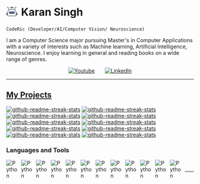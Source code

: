 # <img align="left" alt="Python" width="30px" style="padding-right:10px" src="./resources/robo2.svg"/> Karan Singh
``CodeRic (Developer/AI/Computer Vision/ Neuroscience)``

I am a Computer Science major pursuing Master's in Computer Applications with a variety of interests such as Machine learning, Artificial Intelligence, Neuroscience. I enjoy learning in general and reading books on a wide range of genres. 

<!-- Social Media icons -->
<p align="center">
  <a href="https://www.youtube.com/channel/UCKPcYYVXLFwUTi9DDhIqucQ"><img width="32px" alt="Youtube" title="Youtube" src="https://i.imgur.com/qiXu7b2.png"/></a>
  &#8287;&#8287;&#8287;&#8287;&#8287;
    <a href="https://www.linkedin.com/in/karan-s-a3b17a9a/"><img width="32px" alt="LinkedIn" title="LinkedIn" src="https://cdn.jsdelivr.net/gh/devicons/devicon/icons/linkedin/linkedin-original.svg" />
          
</p>

<hr>

## My Projects

<p align="left">
<a href="https://github.com/CodeRic28/gender_voice_recognition"><img width="278" src="https://denvercoder1-github-readme-stats.vercel.app/api/pin/?username=CodeRic28&repo=gender_voice_recognition&theme=react&bg_color=1F222E&title_color=F85D7F&hide_border=true&icon_color=F8D866&show_icons=false" alt="github-readme-streak-stats"></a>
<a href="https://github.com/CodeRic28/stopped_vehicle_detection"><img width="278" src="https://denvercoder1-github-readme-stats.vercel.app/api/pin/?username=CodeRic28&repo=stopped_vehicle_detection&theme=react&bg_color=1F222E&title_color=F85D7F&hide_border=true&icon_color=F8D866&show_icons=false" alt="github-readme-streak-stats"></a>
<a href="https://github.com/CodeRic28/vehicle_counter"><img width="278" src="https://denvercoder1-github-readme-stats.vercel.app/api/pin/?username=CodeRic28&repo=vehicle_counter&theme=react&bg_color=1F222E&title_color=F85D7F&hide_border=true&icon_color=F8D866&show_icons=false" alt="github-readme-streak-stats"></a>
<a href="https://github.com/CodeRic28/books_finder"><img width="278" src="https://denvercoder1-github-readme-stats.vercel.app/api/pin/?username=CodeRic28&repo=books_finder&theme=react&bg_color=1F222E&title_color=F85D7F&hide_border=true&icon_color=F8D866&show_icons=false" alt="github-readme-streak-stats"></a>
<a href="https://github.com/CodeRic28/virtual_paint_cv"><img width="278" src="https://denvercoder1-github-readme-stats.vercel.app/api/pin/?username=CodeRic28&repo=virtual_paint_cv&theme=react&bg_color=1F222E&title_color=F85D7F&hide_border=true&icon_color=F8D866&show_icons=false" alt="github-readme-streak-stats"></a>
<a href="https://github.com/CodeRic28/penguin_classifier_fine_tune"><img width="278" src="https://denvercoder1-github-readme-stats.vercel.app/api/pin/?username=CodeRic28&repo=penguin_classifier_fine_tune&theme=react&bg_color=1F222E&title_color=F85D7F&hide_border=true&icon_color=F8D866&show_icons=false" alt="github-readme-streak-stats"></a>
<a href="https://github.com/CodeRic28/sudoku_visualizer"><img width="278" src="https://denvercoder1-github-readme-stats.vercel.app/api/pin/?username=CodeRic28&repo=sudoku_visualizer&theme=react&bg_color=1F222E&title_color=F85D7F&hide_border=true&icon_color=F8D866&show_icons=false" alt="github-readme-streak-stats"></a>
<a href="https://github.com/CodeRic28/hidden_trends_in_video_games"><img width="278" src="https://denvercoder1-github-readme-stats.vercel.app/api/pin/?username=CodeRic28&repo=hidden_trends_in_video_games&theme=react&bg_color=1F222E&title_color=F85D7F&hide_border=true&icon_color=F8D866&show_icons=false" alt="github-readme-streak-stats"></a>
<a href="https://github.com/CodeRic28/discord_bot"><img width="278" src="https://denvercoder1-github-readme-stats.vercel.app/api/pin/?username=CodeRic28&repo=discord_bot&theme=react&bg_color=1F222E&title_color=F85D7F&hide_border=true&icon_color=F8D866&show_icons=false" alt="github-readme-streak-stats"></a>
<a href="https://github.com/CodeRic28/Sentiment_Analysis_challenge"><img width="278" src="https://denvercoder1-github-readme-stats.vercel.app/api/pin/?username=CodeRic28&repo=Sentiment_Analysis_challenge&theme=react&bg_color=1F222E&title_color=F85D7F&hide_border=true&icon_color=F8D866&show_icons=false" alt="github-readme-streak-stats"></a>

</p>


### Languages and Tools
<img align="left" alt="Python" width="30px" style="padding-right:10px" src="https://cdn.jsdelivr.net/gh/devicons/devicon/icons/python/python-original.svg"/>
<img align="left" alt="Python" width="30px" style="padding-right:10px" src="https://cdn.jsdelivr.net/gh/devicons/devicon/icons/cplusplus/cplusplus-original.svg" />
<img align="left" alt="Python" width="30px" style="padding-right:10px" src="https://cdn.jsdelivr.net/gh/devicons/devicon/icons/c/c-original.svg" />
<img align="left" alt="Python" width="30px" style="padding-right:10px" src="https://cdn.jsdelivr.net/gh/devicons/devicon/icons/linux/linux-original.svg" />
<img align="left" alt="Python" width="30px" style="padding-right:10px" src="https://cdn.jsdelivr.net/gh/devicons/devicon/icons/fedora/fedora-original.svg" />          
<img align="left" alt="Python" width="30px" style="padding-right:10px" src="https://cdn.jsdelivr.net/gh/devicons/devicon/icons/vim/vim-original.svg" />
<img align="left" alt="Python" width="30px" style="padding-right:10px" src="https://cdn.jsdelivr.net/gh/devicons/devicon/icons/opencv/opencv-original.svg" />
<img align="left" alt="Python" width="30px" style="padding-right:10px" src="https://cdn.jsdelivr.net/gh/devicons/devicon/icons/numpy/numpy-original.svg" />
<img align="left" alt="Python" width="30px" style="padding-right:10px" src="https://cdn.jsdelivr.net/gh/devicons/devicon/icons/pandas/pandas-original.svg" />
<img align="left" alt="Python" width="30px" style="padding-right:10px" src="https://cdn.jsdelivr.net/gh/devicons/devicon/icons/html5/html5-original-wordmark.svg" />
<img align="left" alt="Python" width="30px" style="padding-right:10px" src="https://cdn.jsdelivr.net/gh/devicons/devicon/icons/css3/css3-original-wordmark.svg" />
<img align="left" alt="Python" width="30px" style="padding-right:10px" src="https://cdn.jsdelivr.net/gh/devicons/devicon/icons/javascript/javascript-original.svg" />
<br>
<hr> 


                                                  
<!--
**CodeRic28/CodeRic28** is a ✨ _special_ ✨ repository because its `README.md` (this file) appears on your GitHub profile.

Here are some ideas to get you started:

- 🔭 I’m currently working on ...
- 🌱 I’m currently learning ...
- 👯 I’m looking to collaborate on ...
- 🤔 I’m looking for help with ...
- 💬 Ask me about ...
- 📫 How to reach me: ...
- 😄 Pronouns: ...
- ⚡ Fun fact: ...
-->
